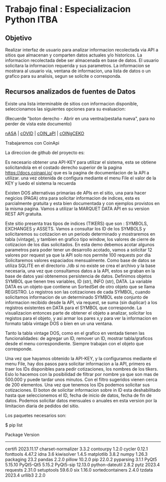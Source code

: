 # **Trabajo final : Especializacion Python ITBA**

## **Objetivo**

Realizar interfaz de usuario para analizar informacion recolectada via API a sitios que almacenan y comparten datos actuales y/o historicos. La informacion recolectada debe ser almacenada en base de datos. El usuario solicitara la informacion requerida y sus parametros. La informacion se mostrara al usuario via, ventana de informacion, una lista de datos o un grafico para su analisis, segun se solicite o corresponda.

## **Recursos analizados de fuentes de Datos**

Existe una lista interminable de sitios con informacion disponible, seleccionamos las siguientes opciones para su evaluacion:

(Recuerde "boton derecho - Abrir en una ventna/pestaña nueva", para no perder de vista este documento)

  [nASA](https://api.nasa.gov/#browseAPI) | [cOVID](https://covidtracking.com/data/api/version-2) | [cOIN_aPI](https://docs.coinapi.io) | [cOINgCEKO](https://www.coingecko.com/api/documentation)

Trabajaremos con CoinApi 

La direccion de github del proyecto es:


Es necesario obtener una API-KEY para utilizar el sistema, esta se obtiene solicitandola en el costado derecho superior de la pagina https://docs.coinapi.io/ que es la pagina de documentacion de la API a utilizar. una vez obtenida de configura mediante el menu File el valor de la KEY y luedo el sistema la recuerda 

Existen DOS alternativas primarias de APIs en el sitio, una para hacer negicios (PAGA) otra para solicitar informacion de indices, esta es parcialmente gratuita y esta bien documentada y con ejemplos provistos en la misma pagina. Vamos a utilizar la MARQUET DATA API en su version REST API gratuita.

Este sitio presenta tras tipos de indices (TIKERS) que son : SYMBOLS, EXCHANGES y ASSETS. Vamos a consultar los ID de los SYMBOLS y solicitaremos su cotizacion en un periodo determinado y mostraremos en tabla (vintage), y tambien en grafico tipo window, los valores de cierre de cotizacion de los dias solicitados.
En esta demo debemos acotar algunos parametros para poder tener un desarrollo acotado, vamos a solicitar 12 valores por request ya que la API solo nos permite 100 requests por dia Solicitaremos valores espaciados mensualmente.
Como base de datos se utiliza SQLITE en el directorio ./db si no existe se crea el archivo y la base necesaria, una vez que consultamos datos a la API, estos se graban en la base de datos yasi obtenemos persistencia de datos.
Definimos objetos SYMBOL que tienen tres variables, ID (str), INFO (str), DATA. La variable DATA es un objeto que contiene un SortedSet de otro objeto que se llama REGISTRO. Lo registros son las cotizaciones de cada SYMBOL, cuando solicitamos informacion de un determinado SYMBOL este conjunto de informacion recibido desde la API, via request, se suma (sin duplicar) a los registros existentes en DATA para el SYMBOL que corresponde.
La visualizacion entonces parte de obtener el objeto a analizar, solicitar los registos para el objeto, y asi armar los pares x,y para ver la informacion en formato tabla vintage DOS o bien en un una ventana.

Tanto la tabla vintage DOS, como en el grafico en ventada tienen las funcionalidades: de agregar un ID, remover un ID, mostrar tabla/graficos desde el menu correspondiente. Siempre trabajan con el objeto que corresponde.

Una vez que hayamos obtenido la API-KEY, y la configuramos mediante el menu File, hay dos pasos para solicitar informacion a la API, primero es traer los IDs disponibles para pedir cotizaciones, los nombres de los tikers. Eslo lo hacemos con la posibilidad de filtrar por nombre ya que son mas de 500.000 y puede tardar unos minutos. Con el filtro sugeridos vienen cerca de 200 elementos.
Una vez que tenemos los IDs podemos solicitar sus cotizaciones. El boton de solicitar informacion sobre in ID esta deshabilitado hasta que seleccionemos el ID, fecha de inicio de datos, fecha de fin de datos. Podemos solicitar datos mensuales o anuales en esta version por la limitacion diaria de pedidos del sitio.

Los paquetes necesarios son:

$ pip list

Package            Version
------------------ ----------
certifi            2023.11.17
charset-normalizer 3.3.2
contourpy          1.2.0
cycler             0.12.1
fonttools          4.47.2
idna               3.6
kiwisolver         1.4.5
matplotlib         3.8.2
numpy              1.26.3
packaging          23.2
pandas             2.2.0
pillow             10.2.0
pip                22.0.2
pyparsing          3.1.1
PyQt5              5.15.10
PyQt5-Qt5          5.15.2
PyQt5-sip          12.13.0
python-dateutil    2.8.2
pytz               2023.4
requests           2.31.0
setuptools         59.6.0
six                1.16.0
sortedcontainers   2.4.0
tzdata             2023.4
urllib3            2.2.0


